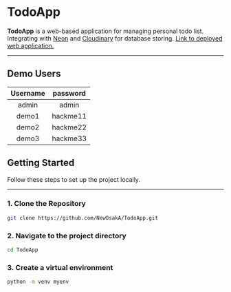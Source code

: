 # TodoApp

**TodoApp** is a web-based application for managing personal todo list. Integrating with [Neon](https://neon.tech/) and [Cloudinary](https://cloudinary.com/) for database storing.
[Link to deployed web application.](https://newosaka-todoapp.onrender.com/) 

---

## Demo Users

| Username | password |
|:--------:|:--------:|
|  admin   |  admin   |
|  demo1   | hackme11 |
|  demo2   | hackme22 |
|  demo3   | hackme33 |


## Getting Started

Follow these steps to set up the project locally.

---

### 1. Clone the Repository

```bash
git clone https://github.com/NewOsakA/TodoApp.git
```

### 2. Navigate to the project directory

```bash
cd TodoApp
```

### 3. Create a virtual environment

```bash
python -m venv myenv
```

### 4. Activate the Virtual environment

For Mac/Linux

```bash
source myenv/bin/activate
```

For Windows

```bash
.\myenv\Scripts\activate
```

### 5. Install Dependencies

```bash
pip install -r requirements.txt
```

### 6. Environment Setup

We provide a `sample.env` file with all necessary environment variables.
Create your own .env file by copying it:

### To create a .env file in terminal

For Mac/Linux

```bash
cp sample.env .env
```

For windows

```bash
copy sample.env .env
```

### 7. Setup Required Services

You'll need the following services to run the app properly:

* A PostgreSQL database
  via [neon.tech Postgre database](https://www.youtube.com/watch?v=kvIK2NpuF2I)
* A Cloudinary account for media
  uploads [Cloudinary tutorial](https://cloudinary.com/documentation/python_quickstart)


### 8. Database Setup (first time only)

Run the following commands to set up your database for the first time:

```bash
python manage.py makemigrations
```

and then

```bash
python manage.py migrate
```

### 9. Start the Development Server

```commandline
python manage.py runserver
```

Then open your browser and go to:
[http://127.0.0.1:8000](http://127.0.0.1:8000)

